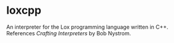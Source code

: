 # loxcpp
An interpreter for the Lox programming language written in C++. References *Crafting Interpreters* by Bob Nystrom. 
